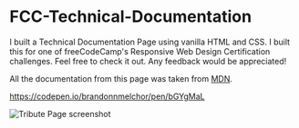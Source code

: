 # FCC-Technical-Documentation

I built a Technical Documentation Page using vanilla HTML and CSS. I built this for one of freeCodeCamp's Responsive Web Design Certification challenges. Feel free to check it out. Any feedback would be appreciated!

All the documentation from this page was taken from [MDN](https://developer.mozilla.org/en-US/docs/Web/JavaScript/Guide).

https://codepen.io/brandonnmelchor/pen/bGYgMaL

![Tribute Page screenshot](https://raw.githubusercontent.com/brandonnmelchor/Tribute-Page/main/screenshot.jpg)
